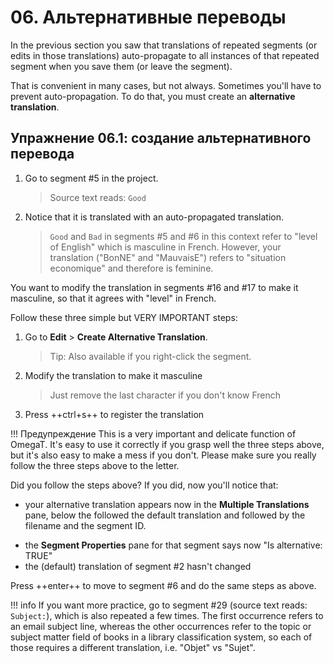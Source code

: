 # 06. Альтернативные переводы

In the previous section you saw that translations of repeated segments (or edits in those translations) auto-propagate to all instances of that repeated segment when you save them (or leave the segment).

That is convenient in many cases, but not always. Sometimes you'll have to prevent auto-propagation. To do that, you must create an **alternative translation**.

## Упражнение 06.1: создание альтернативного перевода

1. Go to segment #5 in the project.

    > Source text reads: `Good`

2. Notice that it is translated with an auto-propagated translation.

    > `Good` and `Bad` in segments #5 and #6 in this context refer to "level of English" which is masculine in French. However, your translation ("BonNE" and "MauvaisE") refers to "situation economique" and therefore is feminine.

You want to modify the translation in segments #16 and #17 to make it masculine, so that it agrees with "level" in French.

Follow these three simple but VERY IMPORTANT steps:

1. Go to **Edit** > **Create Alternative Translation**.

    > Tip: Also available if you right-click the segment.

2. Modify the translation to make it masculine

    > Just remove the last character if you don't know French

3. Press ++ctrl+s++ to register the translation

<!-- prettier-ignore -->
!!! Предупреждение
    This is a very important and delicate function of OmegaT. It's easy to use it correctly if you grasp well the three steps above, but it's also easy to make a mess if you don't. Please make sure you really follow the three steps above to the letter.

Did you follow the steps above? If you did, now you'll notice that:

- your alternative translation appears now in the **Multiple Translations** pane, below the followed the default translation and followed by the filename and the segment ID.
<!-- @todo: confirm the |filename will be there -->
- the **Segment Properties** pane for that segment says now "Is alternative: TRUE"
- the (default) translation of segment #2 hasn't changed

Press ++enter++ to move to segment #6 and do the same steps as above.

<!-- prettier-ignore -->
!!! info
    If you want more practice, go to segment #29 (source text reads: `Subject:`), which is also repeated a few times. The first occurrence refers to an email subject line, whereas the other occurrences refer to the topic or subject matter field of books in a library classification system, so each of those requires a different translation, i.e. "Objet" vs "Sujet".

